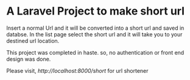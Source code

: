 # <h1>A Laravel Project to make short url  </h1>

<p>Insert a normal Url and it will be converted into a short url and saved in databse. In the list page select the short url and it will take you to your destined url location.<p>

<p>This project was completed in haste. so, no authentication or front end design was done.<p>


Please visit,<i> http://localhost:8000/short  </i>   for url shortener 
    
